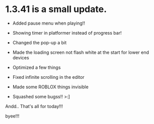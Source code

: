 # 1.3.41 is a small update.

- Added pause menu when playing!!

- Showing timer in platformer instead of progress bar!

- Changed the pop-up a bit

- Made the loading screen not flash white at the start for lower end devices

- Optimized a few things

- Fixed infinite scrolling in the editor

- Made some ROBLOX things invisible

- Squashed some bugss!! >:]

Andd.. That's all for today!!!

byee!!!

